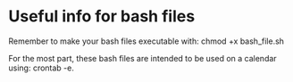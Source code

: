 # Useful info for bash files
Remember to make your bash files executable with:
chmod +x bash_file.sh

For the most part, these bash files are intended to be used on a calendar using: crontab -e.
